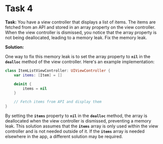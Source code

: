 # Task 4

**Task:** You have a view controller that displays a list of items. The items
are fetched from an API and stored in an array property on the view controller.
When the view controller is dismissed, you notice that the array property is not
being deallocated, leading to a memory leak. Fix the memory leak.

**Solution:**

One way to fix this memory leak is to set the array property to **`nil`** in the
**`dealloc`** method of the view controller. Here's an example implementation:

```swift
class ItemListViewController: UIViewController {
    var items: [Item] = []

    deinit {
        items = nil
    }

    // Fetch items from API and display them
}
```

By setting the **`items`** property to **`nil`** in the **`dealloc`** method,
the array is deallocated when the view controller is dismissed, preventing a
memory leak. This solution assumes that the **`items`** array is only used
within the view controller and is not needed outside of it. If the **`items`**
array is needed elsewhere in the app, a different solution may be required.
